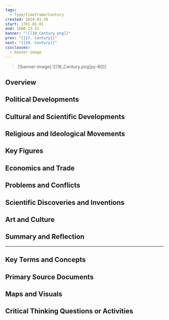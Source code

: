 ```yaml
---
tags:
  - Type/Timeframe/Century
created: 2024-01-30
start: 1701-01-01
end: 1800-12-31
banner: "![[18_Century.png]]"
prev: "[[17. Century]]"
next: "[[19. Century]]"
cssclasses:
  - banner-image
---
```

>[!banner-image] ![[18_Century.png|py-80]]
>
## Overview
## Political Developments
## Cultural and Scientific Developments
## Religious and Ideological Movements
## Key Figures
## Economics and Trade
## Problems and Conflicts
## Scientific Discoveries and Inventions
## Art and Culture
## Summary and Reflection
---
## Key Terms and Concepts
## Primary Source Documents
## Maps and Visuals
## Critical Thinking Questions or Activities


